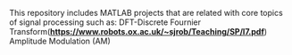 This repository includes MATLAB projects that are related with core topics of signal processing such as: 
DFT-Discrete Fournier Transform(**https://www.robots.ox.ac.uk/~sjrob/Teaching/SP/l7.pdf**)
Amplitude Modulation (AM) 
